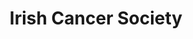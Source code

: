 ---
title: "Irish Cancer Society"
url: /dublin/irish-cancer-society-capel-street/
shop: Gebrauchtwaren
---